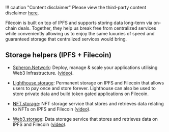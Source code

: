 !!! caution "Content disclaimer"
    Please view the third-party content disclaimer [<ins>here</ins>](https://github.com/0xPolygon/wiki/blob/master/CONTENT_DISCLAIMER.md).

Filecoin is built on top of IPFS and supports storing data long-term via on-chain deals. Together, they help us break free from centralized services while conveniently allowing us to enjoy the same luxuries of speed and guaranteed storage that centralized services would bring.

## Storage helpers (IPFS + Filecoin)

- [Spheron.Network](https://spheron.network/): Deploy, manage & scale your applications utilising Web3 Infrastructure. ([video](https://youtu.be/cxMFpU6q7XI?si=ZCcIH1Segmsly0qE)).

- [Lighthouse.storage](https://lighthouse.storage/): Permanent storage on IPFS and Filecoin that allows users to pay once and store forever. Lighthouse can also be used to store private data and build token gated applications on Filecoin.

- [NFT.storage](https://nft.storage): NFT storage service that stores and retrieves data relating to NFTs on IPFS and Filecoin ([video](https://youtu.be/Ckb4RRJo-W0)).

- [Web3.storage](https://web3.storage): Data storage service that stores and retrieves data on IPFS and Filecoin ([video](https://youtu.be/lPEqg6oL3Nk)).


